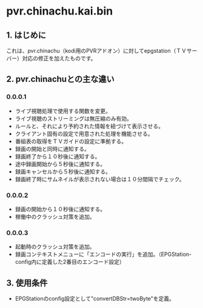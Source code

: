 # pvr.chinachu.kai.bin
## 1. はじめに
これは、pvr.chinachu（kodi用のPVRアドオン）に対してepgstation（ＴＶサーバー）対応の修正を加えたものです。

## 2. pvr.chinachuとの主な違い
### 0.0.0.1
- ライブ視聴処理で使用する関数を変更。
- ライブ視聴のストリーミングは無圧縮のみ有効。
- ルールと、それにより予約された情報を紐づけて表示させる。
- クライアント固有の設定で用意された処理を機能させる。
- 番組表の取得をＴＶガイドの設定に準拠する。
- 録画の開始と同時に通知する。
- 録画終了から１０秒後に通知する。
- 途中録画開始から５秒後に通知する。
- 録画キャンセルから５秒後に通知する。
- 録画終了時にサムネイルが表示されない場合は１０分間隔でチェック。

### 0.0.0.2
- 録画の開始から１０秒後に通知する。
- 稼働中のクラッシュ対策を追加。

### 0.0.0.3
- 起動時のクラッシュ対策を追加。
- 録画コンテキストメニューに「エンコードの実行」を追加。（EPGStation-config内に定義した2番目のエンコード設定）

## 3. 使用条件
- EPGStationのconfig設定として"convertDBStr=twoByte"を定義。
